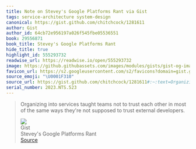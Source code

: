 ```yaml
---
title: Note on Stevey's Google Platforms Rant via Gist
tags: service-architecture system-design
canonical: https://gist.github.com/chitchcock/1281611
author: Gist
author_id: 64cb72e956197a026f545fbe05536551
book: 29556871
book_title: Stevey's Google Platforms Rant
hide_title: true
highlight_id: 555293732
readwise_url: https://readwise.io/open/555293732
image: https://github.githubassets.com/images/modules/gists/gist-og-image.png
favicon_url: https://s2.googleusercontent.com/s2/favicons?domain=gist.github.com
source_emoji: "\U0001F310"
source_url: https://gist.github.com/chitchcock/1281611#:~:text=Organizing%20into%20services,trust%20external%20developers.
serial_number: 2023.NTS.523
---
```

> Organizing into services taught teams not to trust each other in most of the same ways they're not supposed to trust external developers.
> <div class="quoteback-footer"><div class="quoteback-avatar"><img class="mini-favicon" src="https://s2.googleusercontent.com/s2/favicons?domain=gist.github.com"></div><div class="quoteback-metadata"><div class="metadata-inner"><span style="display:none">FROM:</span><div aria-label="Gist" class="quoteback-author"> Gist</div><div aria-label="Stevey's Google Platforms Rant" class="quoteback-title"> Stevey's Google Platforms Rant</div></div></div><div class="quoteback-backlink"><a target="_blank" aria-label="go to the full text of this quotation" rel="noopener" href="https://gist.github.com/chitchcock/1281611#:~:text=Organizing%20into%20services,trust%20external%20developers." class="quoteback-arrow"> Source</a></div></div>